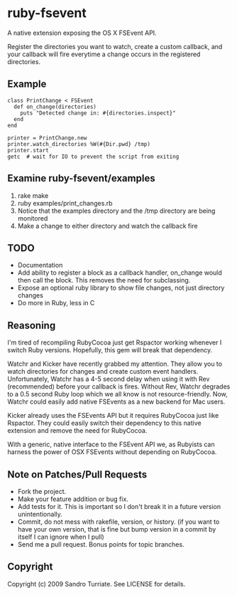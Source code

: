 ruby-fsevent
============

A native extension exposing the OS X FSEvent API.

Register the directories you want to watch, create a custom callback, and your
callback will fire everytime a change occurs in the registered directories.

Example
-------
    class PrintChange < FSEvent
      def on_change(directories)
        puts "Detected change in: #{directories.inspect}"
      end
    end

    printer = PrintChange.new
    printer.watch_directories %W(#{Dir.pwd} /tmp)
    printer.start
    getc  # wait for IO to prevent the script from exiting


Examine ruby-fsevent/examples
-----------------------------
1. rake make
2. ruby examples/print_changes.rb
3. Notice that the examples directory and the /tmp directory are being
   monitored
4. Make a change to either directory and watch the callback fire

TODO
----
* Documentation
* Add ability to register a block as a callback handler, on_change would then
  call the block. This removes the need for subclassing.
* Expose an optional ruby library to show file changes, not just directory
  changes
* Do more in Ruby, less in C

Reasoning
---------
I'm tired of recompiling RubyCocoa just get Rspactor working whenever I switch
Ruby versions. Hopefully, this gem will break that dependency.

Watchr and Kicker have recently grabbed my attention. They allow you to watch
directories for changes and create custom event handlers.  Unfortunately,
Watchr has a 4-5 second delay when using it with Rev (recommended) before your
callback is fires.  Without Rev, Watchr degrades to a 0.5 second Ruby loop
which we all know is not resource-friendly. Now, Watchr could easily add native
FSEvents as a new backend for Mac users.

Kicker already uses the FSEvents API but it requires RubyCocoa just like
Rspactor. They could easily switch their dependency to this native extension
and remove the need for RubyCocoa.

With a generic, native interface to the FSEvent API we, as Rubyists can harness
the power of OSX FSEvents without depending on RubyCocoa.


Note on Patches/Pull Requests
-----------------------------

* Fork the project.
* Make your feature addition or bug fix.
* Add tests for it. This is important so I don't break it in a
  future version unintentionally.
* Commit, do not mess with rakefile, version, or history.
  (if you want to have your own version, that is fine but
   bump version in a commit by itself I can ignore when I pull)
* Send me a pull request. Bonus points for topic branches.

Copyright
---------

Copyright (c) 2009 Sandro Turriate. See LICENSE for details.
